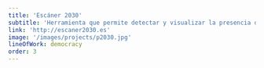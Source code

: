 ```yaml
---
title: 'Escáner 2030'
subtitle: 'Herramienta que permite detectar y visualizar la presencia de los diferentes Objetivos de Desarrollo Sostenible (ODS) en cualquier texto'
link: 'http://escaner2030.es'
image: '/images/projects/p2030.jpg'
lineOfWork: democracy
order: 3
---
```

